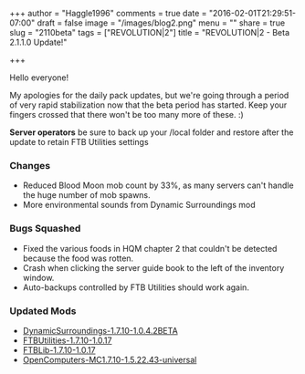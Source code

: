 +++
author = "Haggle1996"
comments = true
date = "2016-02-01T21:29:51-07:00"
draft = false
image = "/images/blog2.png"
menu = ""
share = true
slug = "2110beta"
tags = ["REVOLUTION|2"]
title = "REVOLUTION|2 - Beta 2.1.1.0 Update!"

+++

Hello everyone! 

My apologies for the daily pack updates, but we're going through a period of very rapid stabilization now that the beta period has started. Keep your fingers crossed that there won't be too many more of these. :)

**Server operators** be sure to back up your /local folder and restore after the update to retain FTB Utilities settings

### Changes
- Reduced Blood Moon mob count by 33%, as many servers can't handle the huge number of mob spawns.
- More environmental sounds from Dynamic Surroundings mod

### Bugs Squashed
- Fixed the various foods in HQM chapter 2 that couldn't be detected because the food was rotten.
- Crash when clicking the server guide book to the left of the inventory window.
- Auto-backups controlled by FTB Utilities should work again.

### Updated Mods
- [DynamicSurroundings-1.7.10-1.0.4.2BETA](http://minecraft.curseforge.com/mc-mods/238891-mod/files/2279555)
- [FTBUtilities-1.7.10-1.0.17](http://minecraft.curseforge.com/mc-mods/237102-mod/files/2279531)
- [FTBLib-1.7.10-1.0.17](http://minecraft.curseforge.com/mc-mods/237167-mod/files/2279530)
- [OpenComputers-MC1.7.10-1.5.22.43-universal](http://minecraft.curseforge.com/mc-mods/223008-mod/files/2279369)